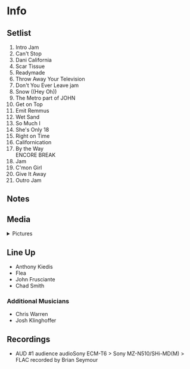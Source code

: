 # Info

## Setlist

1. Intro Jam
2. Can't Stop
3. Dani California
4. Scar Tissue
5. Readymade
6. Throw Away Your Television
7. Don't You Ever Leave jam
8. Snow ((Hey Oh))
9. The Metro part of JOHN
10. Get on Top
11. Emit Remmus
12. Wet Sand
13. So Much I
14. She's Only 18
15. Right on Time
16. Californication
17. By the Way
<br> ENCORE BREAK
18. Jam
19. C'mon Girl
20. Give It Away
21. Outro Jam

## Notes

## Media 

<details>
  <summary>Pictures</summary>
  <!--<img alt="Setlist" title="Setlist" src="_.jpg" height="200" />
  <img alt="Clipping" title="Clipping" src="_.jpg" height="200" />
  <img alt="Flyer" title="Flyer" src="_.jpg" height="200" />-->
</details>

## Line Up

* Anthony Kiedis
* Flea
* John Frusciante
* Chad Smith

### Additional Musicians

* Chris Warren  
* Josh Klinghoffer

## Recordings

* AUD #1 audience audioSony ECM-T6 > Sony MZ-N510/SHi-MD(M) > FLAC recorded by Brian Seymour

